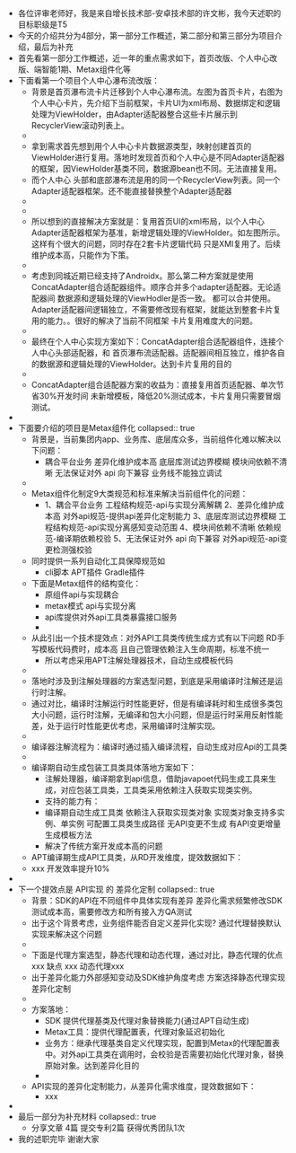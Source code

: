 - 各位评审老师好，我是来自增长技术部-安卓技术部的许文彬，我今天述职的目标职级是T5
- 今天的介绍共分为4部分，第一部分工作概述，第二部分和第三部分为项目介绍，最后为补充
- 首先看第一部分工作概述，近一年的重点需求如下，首页改版、个人中心改版、端智能1期、Metax组件化等
- 下面看第一个项目个人中心瀑布流改版：
	- 背景是首页瀑布流卡片迁移到个人中心瀑布流。左图为首页卡片，右图为个人中心卡片，先介绍下当前框架，卡片UI为xml布局、数据绑定和逻辑处理为ViewHolder，由Adapter适配器整合这些卡片展示到RecyclerView滚动列表上。
	-
	- 拿到需求首先想到用个人中心卡片数据源类型，映射创建首页的ViewHolder进行复用。落地时发现首页和个人中心是不同Adapter适配器的框架，因ViewHolder基类不同，数据源bean也不同。无法直接复用。
	- 而个人中心 头部和底部瀑布流是用的同一个RecyclerView列表。同一个Adapter适配器框架。还不能直接替换整个Adapter适配器
	-
	-
	- 所以想到的直接解决方案就是：复用首页UI的xml布局，以个人中心Adapter适配器框架为基准，新增逻辑处理的ViewHolder。如左图所示。这样有个很大的问题，同时存在2套卡片逻辑代码 只是XMl复用了。后续维护成本高，只能作为下策。
	-
	- 考虑到同城近期已经支持了Androidx。那么第二种方案就是使用ConcatAdapter组合适配器组件。顺序合并多个adapter适配器。无论适配器间 数据源和逻辑处理的ViewHodler是否一致。  都可以合并使用。Adapter适配器间逻辑独立，不需要修改现有框架，就能达到整套卡片复用的能力。。很好的解决了当前不同框架 卡片复用难度大的问题。
	-
	- 最终在个人中心实现方案如下：ConcatAdapter组合适配器组件，连接个人中心头部适配器，和 首页瀑布流适配器。适配器间相互独立，维护各自的数据源和逻辑处理的ViewHolder。达到卡片复用的目的
	-
	- ConcatAdapter组合适配器方案的收益为：直接复用首页适配器、单次节省30%开发时间
	  未新增模板，降低20%测试成本，卡片复用只需要冒烟测试。
-
- 下面要介绍的项目是Metax组件化
  collapsed:: true
	- 背景是，当前集团内app、业务库、底层库众多，当前组件化难以解决以下问题：
		- 耦合平台业务
		  差异化维护成本高
		  底层库测试边界模糊
		  模块间依赖不清晰
		  无法保证对外 api 向下兼容
		  业务线不能独立调试
	-
	- Metax组件化制定9大类规范和标准来解决当前组件化的问题：
		- 1、耦合平台业务
		  工程结构规范-api与实现分离解耦
		  2、差异化维护成本高
		  对外api规范-提供api差异化定制能力
		  3、底层库测试边界模糊
		  工程结构规范-api实现分离感知变动范围
		  4、模块间依赖不清晰
		  依赖规范-编译期依赖校验
		  5、无法保证对外 api 向下兼容
		  对外api规范-api变更检测强校验
	- 同时提供一系列自动化工具保障规范如
		- cli脚本
		  APT插件
		  Gradle插件
	- 下面是Metax组件的结构变化：
		- 原组件api与实现耦合
		- metax模式 api与实现分离
		- api库提供对外api工具类暴露接口服务
		-
	- 从此引出一个技术提效点：对外API工具类传统生成方式有以下问题
	  RD手写模板代码费时，成本高
	  且自己管理依赖注入生命周期，标准不统一
		- 所以考虑采用APT注解处理器技术，自动生成模板代码
	-
	- 落地时涉及到注解处理器的方案选型问题，到底是采用编译时注解还是运行时注解。
	- 通过对比，编译时注解运行时性能更好，但是有编译耗时和生成很多类包大小问题，运行时注解，无编译和包大小问题，但是运行时采用反射性能差，处于运行时性能更优考虑，采用编译时注解实现。
	-
	- 编译器注解流程为：编译时通过插入编译流程，自动生成对应Api的工具类
	-
	- 编译期自动生成包装工具类具体落地方案如下：
		- 注解处理器，编译期拿到api信息，借助javapoet代码生成工具来生成，对应包装工具类，工具类采用依赖注入获取实现类实例。
		- 支持的能力有：
		- 编译期自动生成工具类
		  依赖注入获取实现类对象
		  实现类对象支持多实例、单实例
		  可配置工具类生成路径
		  无API变更不生成
		  有API变更增量生成模板方法
		- 解决了传统方案开发成本高的问题
	- APT编译期生成API工具类，从RD开发维度，提效数据如下：
	- xxx 开发效率提升10%
-
- 下一个提效点是 API实现 的  差异化定制
  collapsed:: true
	- 背景：SDK的API在不同组件中具体实现有差异
	  差异化需求频繁修改SDK
	  测试成本高，需要修改方和所有接入方QA测试
	- 出于这个背景考虑，业务组件能否自定义差异化实现?    通过代理替换默认实现来解决这个问题
	-
	- 下面是代理方案选型，静态代理和动态代理，通过对比，静态代理的优点xxx  缺点 xxx  动态代理xxx
	- 出于差异化能力外部感知变动及SDK维护角度考虑   方案选择静态代理实现差异化定制
	-
	- 方案落地：
		- SDK 提供代理基类及代理对象替换能力(通过APT自动生成)
		- Metax工具：提供代理配置表，代理对象延迟初始化
		- 业务方：继承代理基类自定义代理实现，配置到Metax的代理配置表中。对外api工具类在调用时，会校验是否需要初始化代理对象，替换原始对象。达到差异化目的
		-
	- API实现的差异化定制能力，从差异化需求维度，提效数据如下：
		- xxx
-
- 最后一部分为补充材料
  collapsed:: true
	- 分享文章 4篇  提交专利2篇  获得优秀团队1次
- 我的述职完毕 谢谢大家